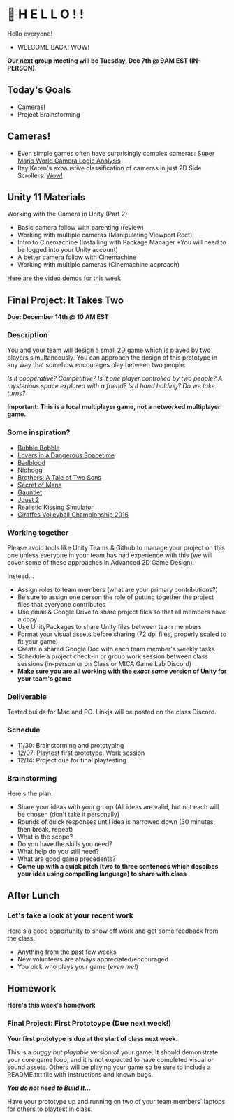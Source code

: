 # 🍏 H E L L O ! ! 
Hello everyone!
- WELCOME BACK! WOW!


__Our next group meeting will be Tuesday, Dec 7th @ 9AM EST (IN-PERSON)__. 

## Today's Goals ##
- Cameras!
- Project Brainstorming

## Cameras!
- Even simple games often have surprisingly complex cameras: [Super Mario World Camera Logic Analysis](https://www.youtube.com/watch?v=TCIMPYM0AQg)
- Itay Keren's exhaustive classification of cameras in just 2D Side Scrollers: [Wow!](https://www.youtube.com/watch?v=pdvCO97jOQk&t=1850s)

## Unity 11 Materials ##

Working with the Camera in Unity (Part 2)
- Basic camera follow with parenting (review)
- Working with multiple cameras (Manipulating Viewport Rect)
- Intro to Cinemachine (Installing with Package Manager *You will need to be logged into your Unity account)
- A better camera follow with Cinemachine
- Working with multiple cameras (Cinemachine approach)

[Here are the video demos for this week](https://youtube.com/playlist?list=PL42xm44H83rJW_YOgQw6aEb5M9qjDBgpZ)

## Final Project: It Takes Two

__Due: December 14th @ 10 AM EST__

### Description

You and your team will design a small 2D game which is played by two players simultaneously. You can approach the design of this prototype in any way that somehow encourages play between two people: 

*Is it cooperative? Competitive? Is it one player controlled by two people? A mysterious space explored with a friend? Is it hand holding? Do we take turns?*

__Important: This is  a local multiplayer game, not a networked multiplayer game.__

### Some inspiration?
- [Bubble Bobble](https://www.youtube.com/watch?v=iE21Y3uCgyg)
- [Lovers in a Dangerous Spacetime](https://www.youtube.com/watch?v=4AevANK6seQ)
- [Badblood](https://www.youtube.com/watch?v=-MU8U634Jyo)
- [Nidhogg](https://www.youtube.com/watch?v=uWySAJOamy4)
- [Brothers: A Tale of Two Sons](https://www.youtube.com/watch?v=9-KID7Pm18E)
- [Secret of Mana](https://www.youtube.com/results?search_query=secret+of+mana+2+player)
- [Gauntlet](https://www.youtube.com/watch?v=Me68G1l-kPY)
- [Joust 2](https://www.youtube.com/watch?v=junJhPNPHtg)
- [Realistic Kissing Simulator](https://www.youtube.com/watch?v=ubFVUWjjpt0)
- [Giraffes Volleyball Championship 2016](https://www.youtube.com/watch?v=BlyW2_T6-0U)

### Working together
Please avoid tools like Unity Teams & Github to manage your project on this one unless everyone in your team has had experience with this (we will cover some of these approaches in Advanced 2D Game Design).

Instead...
- Assign roles to team members (what are your primary contributions?) 
- Be sure to assign one person the role of putting together the project files that everyone contributes
- Use email & Google Drive to share project files so that all members have a copy
- Use UnityPackages to share Unity files between team members
- Format your visual assets before sharing (72 dpi files, properly scaled to fit your game)
- Create a shared Google Doc with each team member's weekly tasks
- Schedule a project check-in or group work session between class sessions (in-person or on Class or MICA Game Lab Discord)
- __Make sure you are all working with the *exact same* version of Unity for your team's game__


### Deliverable
Tested builds for Mac and PC. Linkjs will be posted on the class Discord.

### Schedule
- 11/30: Brainstorming and prototyping
- 12/07: Playtest first prototype. Work session
- 12/14: Project due for final playtesting

### Brainstorming


Here's the plan:
- Share your ideas with your group (All ideas are valid, but not each will be chosen (don’t take it personally)
- Rounds of quick responses until idea is narrowed down (30 minutes, then break, repeat)
- What is the scope?
- Do you have the skills you need? 
- What help do you still need?
- What are good game precedents?
- __Come up with a quick pitch (two to three sentences which descibes your idea using compelling language) to share with class__

## After Lunch

### Let's take a look at your recent work

Here's a good opportunity to show off work and get some feedback from the class.
- Anything from the past few weeks
- New volunteers are always appreciated/encouraged
- You pick who plays your game (_even me!_)

## Homework ##

__Here's this week's homework__

### Final Project: First Prototoype (Due next week!)

__Your first prototype is due at the start of class next week.__


This is a *buggy but playable* version of your game. It should demonstrate your core game loop, and it is not expected to have completed visual or sound assets. Others will be playing your game so be sure to include a README.txt file with instructions and known bugs.


__*You do not need to Build It...*__

Have your prototype up and running on two of your team members' laptops for others to playtest in class.

